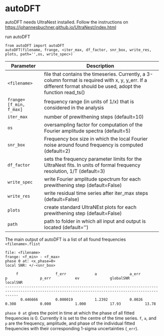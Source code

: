 # autoDFT

autoDFT needs UltraNest installed. Follow the instructions on https://johannesbuchner.github.io/UltraNest/index.html

run autoDFT

```
from autoDFT import autoDFT
autoDFT(filename, frange, <iter_max, df_factor, snr_box, write_res, plots, path='',os, write_spec>)
```
| Parameter | Description |
| --- | --- |
|```<filename>```| file that contains the timeseries. Currently, a 3-column format is required with x, y, y_err. If a different format should be used, adopt the function read_ts()|
|```frange=[f_min, f_max]```| frequency range (in units of 1/x) that is considered in the analysis|
|```iter_max```| number of prewithening steps (default=10)|
|```os```| oversampling factor for computation of the Fourier amplitude spectra (default=5)|
|```snr_box```| Frequency box size in which the local Fourier noise around found frequency is computed (default=2)|
|```df_factor```| sets the frequency parameter limits for the UltraNest fits. In units of formal frequency resolution, 1/T (default=3)|
|```write_spec```| write Fourier amplitude spectrum for each prewithening step (default=False)|
|```write_res```| write residual time series after iter_max steps (default=False)|
|```plots```| create standard UltraNEst plots for each prewithening step (default=False)|
|```path```| path to folder in which all input and output is located (default='')|

The main output of autoDFT is a list of all found frequencies ```<filename>.flist```

```
file: <filename>
frange: <f_min> - <f_max> 
phase 0 at: <x_phase=0>
local SNR: +/-<snr_box>

     f                 f_err             a               a_err            p               p_err           ev              globalSNR       localSNR
--------------------------------------------------------------------------------------------------------------------------------------------------
       0.446666        0.000019          1.2392          0.0026           0.308           0.000           1.000           17.93           13.78
```

```phase 0 at``` gives the point in time at which the phase of all fitted frequencies is 0. Currently it is set to the centre of the time series. ```f```, ```a```, and ```p``` are the frequency, amplitude, and phase of the individual fitted frequencies with their corresponding 1-sigma uncertainties (```_err```).
